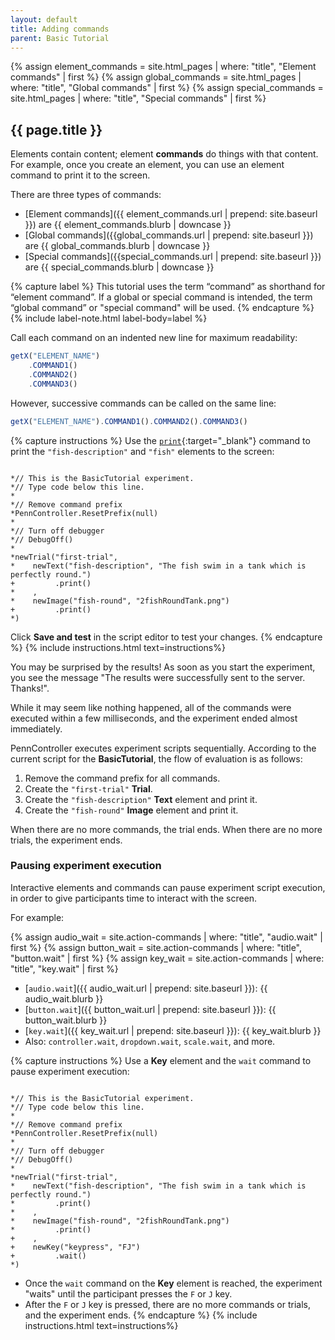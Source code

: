 ```yaml
---
layout: default
title: Adding commands
parent: Basic Tutorial
---
```


{% assign element_commands = site.html_pages | where: "title", "Element commands" | first %}
{% assign global_commands = site.html_pages | where: "title", "Global commands" | first %}
{% assign special_commands = site.html_pages | where: "title", "Special commands" | first %}


## {{ page.title }}

Elements contain content; element **commands** do things with that content. For example, once you create an element, you can use an element command to print it to the screen.

There are three types of commands: 

+ [Element commands]({{ element_commands.url | prepend: site.baseurl }}) are {{ element_commands.blurb | downcase }}
+ [Global commands]({{global_commands.url | prepend: site.baseurl }}) are {{ global_commands.blurb | downcase }}
+ [Special commands]({{special_commands.url | prepend: site.baseurl }}) are {{ special_commands.blurb | downcase }}

{% capture label %}
This tutorial uses the term “command” as shorthand for “element command”. If a global or special command is intended, the term “global command” or "special command" will be used.
{% endcapture %}
{% include label-note.html label-body=label  %}

Call each command on an indented new line for maximum readability:

```javascript
getX("ELEMENT_NAME")
    .COMMAND1()
    .COMMAND2()
    .COMMAND3()
```

However, successive commands can be called on the same line:

```javascript
getX("ELEMENT_NAME").COMMAND1().COMMAND2().COMMAND3()
```
{% capture instructions %}
Use the [`print`]({{site.baseurl}}/docs/action-commands/standard-print){:target="_blank"} command to print the `"fish-description"` and `"fish"` elements to the screen:

<pre><code class="language-diff-javascript diff-highlight"> 
*// This is the BasicTutorial experiment.
*// Type code below this line.
*
*// Remove command prefix
*PennController.ResetPrefix(null)
*
*// Turn off debugger
*// DebugOff()
*
*newTrial("first-trial",
*    newText("fish-description", "The fish swim in a tank which is perfectly round.")
+         .print()
*    ,
*    newImage("fish-round", "2fishRoundTank.png")    
+         .print()
*)
</code></pre>

Click **Save and test** in the script editor to test your changes. 
{% endcapture %}
{% include instructions.html text=instructions%}

You may be surprised by the results! As soon as you start the experiment, you see the message "The results were successfully sent to the server. Thanks!". 

While it may seem like nothing happened, all of the commands were executed within a few milliseconds, and the experiment ended almost immediately.

PennController executes experiment scripts sequentially. According to the current script for the **BasicTutorial**, the flow of evaluation is as follows:

1. Remove the command prefix for all commands.
2. Create the `"first-trial"` **Trial**.
3. Create the `"fish-description"` **Text** element and print it.
4. Create the `"fish-round"` **Image** element and print it.

When there are no more commands, the trial ends. When there are no more trials, the experiment ends. 

### Pausing experiment execution

Interactive elements and commands can pause experiment script execution, in order to give participants time to interact with the screen.

For example:

{% assign audio_wait = site.action-commands | where: "title", "audio.wait" | first %}
{% assign button_wait = site.action-commands | where: "title", "button.wait" | first %}
{% assign key_wait = site.action-commands | where: "title", "key.wait" | first %}
+ [`audio.wait`]({{ audio_wait.url | prepend: site.baseurl }}): {{ audio_wait.blurb }}
+ [`button.wait`]({{ button_wait.url | prepend: site.baseurl }}): {{ button_wait.blurb }}
+ [`key.wait`]({{ key_wait.url | prepend: site.baseurl }}): {{ key_wait.blurb }}
+ Also: `controller.wait`, `dropdown.wait`, `scale.wait`, and more.

{% capture instructions %}
Use a **Key** element and the `wait` command to pause experiment execution:

<pre><code class="language-diff-javascript diff-highlight"> 
*// This is the BasicTutorial experiment.
*// Type code below this line.
*
*// Remove command prefix
*PennController.ResetPrefix(null)
*
*// Turn off debugger
*// DebugOff()
*
*newTrial("first-trial",
*    newText("fish-description", "The fish swim in a tank which is perfectly round.")
*         .print()
*    ,
*    newImage("fish-round", "2fishRoundTank.png")    
*         .print()
+    ,
+    newKey("keypress", "FJ")
+         .wait()
*)
</code></pre>

+ Once the `wait` command on the **Key** element is reached, the experiment "waits" until the participant presses the `F` or `J` key.
+ After the `F` or `J` key is pressed, there are no more commands or trials, and the experiment ends.
{% endcapture %}
{% include instructions.html text=instructions%}